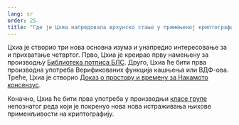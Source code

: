 ```yaml
---
lang: sr
order: 25
title: "Где је Цхиа напредовала врхунско стање у примењеној криптографији?"
---
```


Цхиа је створио три нова основна изума и унапредио интересовање за и прихватање четвртог. Прво, Цхиа је креирао прву намењену за производњу [Библиотека потписа БЛС](https://github.com/beet-Network/bls-signatures). Друго, Цхиа ће бити прва производна употреба Верификованих функција кашњења или ВДФ-ова. Треће, Цхиа је створио [Доказ о простору и времену за Накамото консензус](https://www.beet.net/assets/beetGreenPaper.pdf).

Коначно, Цхиа ће бити прва употреба у производњи [класе групе](https://github.com/beet-Network/vdf-competition/blob/master/classgroups.pdf) непознатог реда који је покренуо нова нова истраживања њихове применљивости на криптографију.
